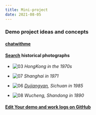 ```yaml
---
title: Mini-project
date: 2021-08-05
---
```


### Demo project ideas and concepts 

#### <u>[chatwithme](https://github.com/muyun/dev.kbs/tree/master/chatwithme)</u>  

#### <u>[Search](https://github.com/muyun/dev.kbs/tree/master/myart)</u> historical photographs  
* ![03](/img/03.jpg)   *HongKong in the 1970s* 

* ![07](/img/07.jpg)   *Shanghai in 1971* 

* ![06](/img/06.jpg)   *[Dujiangyan](https://en.wikipedia.org/wiki/Dujiangyan), Sichuan in 1985*  

* ![08](/img/08.jpg)   *Wucheng, Shandong in 1890*

#### [Edit Your demo and work logs on GitHub](https://github.com/muyun/dev.mini-project/blob/master/README.md)